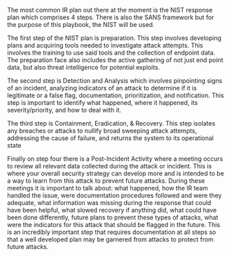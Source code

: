 The most common IR plan out there at the moment is the NIST response plan which comprises 4 steps. There is also the SANS framework but for the purpose of this playbook, the NIST will be used.

The first step of the NIST plan is preparation. This step involves developing plans and acquiring tools needed to investigate attack attempts. This involves the training to use said tools and the collection of endpoint data. The preparation face also includes the active gathering of not just end point data, but also threat intelligence for potential exploits.

The second step is Detection and Analysis which involves pinpointing signs of an incident, analyzing indicators of an attack to determine if it is legitimate or a false flag, documentation, prioritization, and notification. This step is important to identify what happened, where it happened, its severity/priority, and how to deal with it.

The third step is Containment, Eradication, & Recovery. This step isolates any breaches or attacks to nullify broad sweeping attack attempts, addressing the cause of failure, and returns the system to its operational state

Finally on step four there is a Post-Incident Activity where a meeting occurs to review all relevant data collected during the attack or incident. This is where your overall security strategy can develop more and is intended to be a way to learn from this attack to prevent future attacks. During these meetings it is important to talk about: what happened, how the IR team handled the issue, were documentation procedures followed and were they adequate, what information was missing during the response that could have been helpful, what slowed recovery if anything did, what could have been done differently, future plans to prevent these types of attacks, what were the indicators for this attack that should be flagged in the future. This is an incredibly important step that requires documentation at all steps so that a well developed plan may be garnered from attacks to protect from future attacks.
